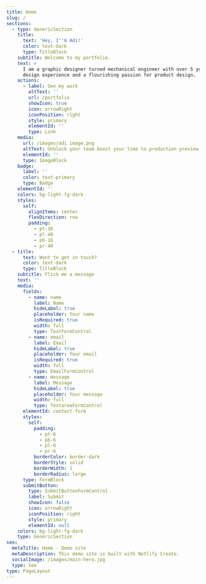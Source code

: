 ```yaml
---
title: Home
slug: /
sections:
  - type: GenericSection
    title:
      text: 'Hey, I''m Adi!'
      color: text-dark
      type: TitleBlock
    subtitle: Welcome to my portfolio.
    text: >
      I am a graphic designer turned mechanical engineer with over 5 years of
      design experience and a flourishing passion for product design. 
    actions:
      - label: See my work
        altText: ''
        url: /portfolio
        showIcon: true
        icon: arrowRight
        iconPosition: right
        style: primary
        elementId: ''
        type: Link
    media:
      url: /images/adi image.png
      altText: Unblock your team boost your time to production preview
      elementId: ''
      type: ImageBlock
    badge:
      label: ''
      color: text-primary
      type: Badge
    elementId: ''
    colors: bg-light-fg-dark
    styles:
      self:
        alignItems: center
        flexDirection: row
        padding:
          - pt-16
          - pl-48
          - pb-16
          - pr-40
  - title:
      text: Want to get in touch?
      color: text-dark
      type: TitleBlock
    subtitle: Flick me a message
    text: ''
    media:
      fields:
        - name: name
          label: Name
          hideLabel: true
          placeholder: Your name
          isRequired: true
          width: full
          type: TextFormControl
        - name: email
          label: Email
          hideLabel: true
          placeholder: Your email
          isRequired: true
          width: full
          type: EmailFormControl
        - name: message
          label: Message
          hideLabel: true
          placeholder: Your message
          width: full
          type: TextareaFormControl
      elementId: contact-form
      styles:
        self:
          padding:
            - pt-6
            - pb-6
            - pl-6
            - pr-6
          borderColor: border-dark
          borderStyle: solid
          borderWidth: 1
          borderRadius: large
      type: FormBlock
      submitButton:
        type: SubmitButtonFormControl
        label: Submit
        showIcon: false
        icon: arrowRight
        iconPosition: right
        style: primary
        elementId: null
    colors: bg-light-fg-dark
    type: GenericSection
seo:
  metaTitle: Home - Demo site
  metaDescription: This demo site is built with Netlify Create.
  socialImage: /images/main-hero.jpg
  type: Seo
type: PageLayout
---
```

